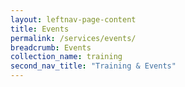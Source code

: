 ```yaml
---
layout: leftnav-page-content
title: Events
permalink: /services/events/
breadcrumb: Events
collection_name: training
second_nav_title: "Training & Events"
---
```

